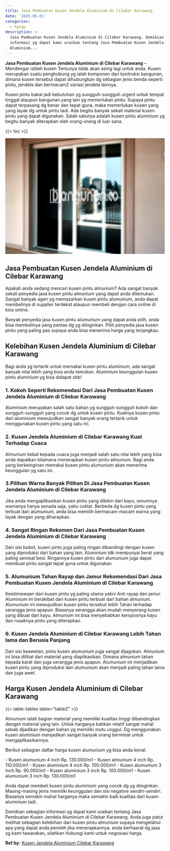 ```yaml
---
title: Jasa Pembuatan Kusen Jendela Aluminium di Cilebar Karawang
date: '2025-05-01'
categories:
  - harga
description: >-
  Jasa Pembuatan Kusen Jendela Aluminium di Cilebar Karawang. Demikian sebagian
  informasi yg dapat kami uraikan tentang Jasa Pembuatan Kusen Jendela
  Aluminium...
---
```


**Jasa Pembuatan Kusen Jendela Aluminium di Cilebar Karawang** – Mendengar istileh kusen Tentunya tidak akan asing lagi untuk anda. Kusen merupakan suatu penghubung yg ialah komponen dari kontruksi bangunan, dimana kusen tersebut dapat dihubungkan dg sebagian jenis benda seperti pintu, jendela dan bermacam2 variasi jendela lainnya.

Kusen pintu bakal jadi kebutuhan yg sungguh-sungguh urgent untuk tempat tinggal ataupun bangunan yang lain yg memerlukan pintu. Supaya pintu dapat terpasang dg benar dan tepat guna, maka memerlukan kusen yang yang layak dg untuk pintu tadi. Ada begitu banyak sekali material kusen pintu yang dapat digunakan. Salah satunya adalah kusen pintu aluminium yg begitu banyak diterapkan oleh orang-orang di luar sana.

{{< toc >}}

![Jasa Pembuatan Kusen Jendela Aluminium di Cilebar Karawang](/images/harga-kusen-jendela-alumunium-18.png)

## Jasa Pembuatan Kusen Jendela Aluminium di Cilebar Karawang

Apakah anda sedang mencari kusen pintu almunium? Ada sangat banyak sekali penyedia jasa kusen pintu almunium yang dapat anda ditemukan. Sangat banyak agen yg memasarkan kusen pintu alumunium, anda dapat membelinya di supplier terdekat ataupun membeli dengan cara online di kios online.

Banyak penyedia jasa kusen pintu alumunium yang dapat anda pilih, anda bisa membelinya yang pantas dg yg diinginkan. Pilih penyedia jasa kusen pintu yang paling pas supaya anda bisa menerima harga yang terjangkau.

## Kelebihan Kusen Jendela Aluminium di Cilebar Karawang

Bagi anda yg tertarik untuk memakai kusen pintu aluminium, ada sangat banyak nilai lebih yang bisa anda temukan. Aluminium keunggulan kusen pintu aluminium yg bisa didapat sbb!

### 1\. Kokoh Seperti Rekomendasi Dari Jasa Pembuatan Kusen Jendela Aluminium di Cilebar Karawang

Aluminium merupakan salah satu bahan yg sungguh-sungguh kokoh dan sungguh-sungguh yang cocok dg untuk kusen pintu. Kuatnya kusen pintu dari aluminium mewujudkan sangat banyak orang tertarik untuk menggunakan kusen pintu yang satu ini.

### 2\. Kusen Jendela Aluminium di Cilebar Karawang Kuat Terhadap Cuaca

Almunium kebal kepada cuaca juga menjadi salah satu nilai lebih yang bisa anda dapatkan bilamana menerapkan kusen pintu almunium. Bagi anda yang berkeinginan memakai kusen pintu alumunium akan menerima keunggulan yg satu ini.

### 3.Pilihan Warna Banyak Pilihan Di Jasa Pembuatan Kusen Jendela Aluminium di Cilebar Karawang

Jika anda mengaplikasikan kusen pintu yang dibikin dari kayu, umumnya warnanya hanya senada saja, yaitu coklat. Berbeda dg kusen pintu yang terbuat dari alumunium, anda bisa memilih bermacam-macam warna yang layak dengan yang diharapkan.

### 4\. Sangat Ringan Rekomen Dari Jasa Pembuatan Kusen Jendela Aluminium di Cilebar Karawang

Dari sisi bobot, kusen pintu juga paling ringan dibandingi dengan kusen yang diproduksi dari bahan yang lain. Aluminium tdk mempunyai berat yang paling semisal besi. Ringannya kusen pintu dari alumunium juga dapat membuat pintu sangat tepat guna untuk digunakan.

### 5\. Alumunium Tahan Rayap dan Jamur Rekomendasi Dari Jasa Pembuatan Kusen Jendela Aluminium di Cilebar Karawang

Keistimewaan dari kusen pintu yg paling utama yakni Anti rayap dan jamur. Aluminium ini berakibat dari kusen pintu terbuat dari bahan almunium. Alumunium ini mewujudkan kusen pintu tersebut lebih Tahan terhadap serangga jenis apapun. Biasanya serangga akan mudah menyerang kusen yang dibuat dari kayu. Almunium ini bisa menyebabkan keroposnya kayu dan rusaknya pintu yang diterapkan.

### 6\. Kusen Jendela Aluminium di Cilebar Karawang Lebih Tahan lama dan Berusia Panjang

Dari sisi keawetan, pintu kusen alumunium juga sangat dijagokan. Almunium ini bisa dilihat dari material yang diaplikasikan. Dimana almunium tahan kepada karat dan juga serangga jenis apapun. Alumunium ini menjadikan kusen pintu yang diproduksi dari alumunium akan menjadi paling tahan lama dan juga awet.

## Harga Kusen Jendela Aluminium di Cilebar Karawang

{{< table-tables table="table2" >}}

Almunium ialah bagian material yang memiliki kualitas tinggi dibandingkan dengan material yang lain. Untuk harganya bahkan relatif sangat mahal sebab dijadikan dengan bahan yg memiliki mutu unggul. Dg menggunakan kusen aluminium menjadikan sangat banyak orang berminat untuk mengaplikasikannya.

Berikut sebagian daftar harga kusen alumunium yg bisa anda kenal:

\- Kusen alumunium 4 inch Rp. 130.000/m1 - Kusen almunium 4 inch Rp. 110.000/m1 - Kusen aluminium 4 inch Rp. 100.000/m1 - Kusen alumunium 3 inch Rp. 90.000/m1 - Kusen aluminium 3 inch Rp. 100.000/m1 - Kusen alumunium 3 inch Rp. 130.000/m1

Anda dapat membeli kusen pintu aluminium yang cocok dg yg diinginkan. Masing-masing jenis memiliki keunggulan dan sisi negative sendiri-sendiri. Biasanya semakin mahal harganya maka semakin baik kualitas dari kusen aluminium tadi.

Demikian sebagian informasi yg dapat kami uraikan tentang Jasa Pembuatan Kusen Jendela Aluminium di Cilebar Karawang. Anda juga patut melihat sebagian kelebihan dari kusen pintu almunium supaya mengetahui apa yang dapat anda peroleh jika menerapkannya. anda berhasrat dg jasa yg kami tawarakan, silahkan Hubungi kami untuk negosiasi harga.

**Ref by:** [Kusen Jendela Aluminium Cilebar Karawang](https://id.wikipedia.org/wiki/Kusen)
